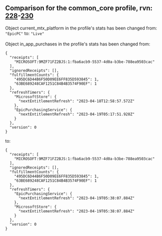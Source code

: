 ## Comparison for the common_core profile, rvn: [228](https://github.com/PRO100KatYT/FortniteProfileRevisions/tree/main/profiles/common_core/228%20common_core.json)-[230](https://github.com/PRO100KatYT/FortniteProfileRevisions/tree/main/profiles/common_core/230%20common_core.json)

Object current_mtx_platform in the profile's stats has been changed from: `"EpicPC"` to: `"Live"`
<br><br>
Object in_app_purchases in the profile's stats has been changed from:

```
{
  "receipts": [
    "MICROSOFT:9MZF71FZ2BJS:1:fba6acb9-5537-4d0a-b3be-788ea9503cac"
  ],
  "ignoredReceipts": [],
  "fulfillmentCounts": {
    "495DC6D44B6F50D09EE6FF835D593845": 1,
    "63BE689248CAF1251C84B4B3574F90EF": 1
  },
  "refreshTimers": {
    "MicrosoftStore": {
      "nextEntitlementRefresh": "2023-04-18T12:58:57.572Z"
    },
    "EpicPurchasingService": {
      "nextEntitlementRefresh": "2023-04-19T05:17:51.928Z"
    }
  },
  "version": 0
}
```

to:

```
{
  "receipts": [
    "MICROSOFT:9MZF71FZ2BJS:1:fba6acb9-5537-4d0a-b3be-788ea9503cac"
  ],
  "ignoredReceipts": [],
  "fulfillmentCounts": {
    "495DC6D44B6F50D09EE6FF835D593845": 1,
    "63BE689248CAF1251C84B4B3574F90EF": 1
  },
  "refreshTimers": {
    "EpicPurchasingService": {
      "nextEntitlementRefresh": "2023-04-19T05:38:07.884Z"
    },
    "MicrosoftStore": {
      "nextEntitlementRefresh": "2023-04-19T05:38:07.884Z"
    }
  },
  "version": 0
}
```

<br><br>

